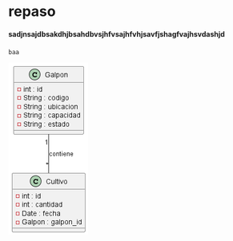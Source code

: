 # repaso

#### sadjnsajdbsakdhjbsahdbvsjhfvsajhfvhjsavfjshagfvajhsvdashjd

 `baa`

 ![hahsdj](jj/hola.png)